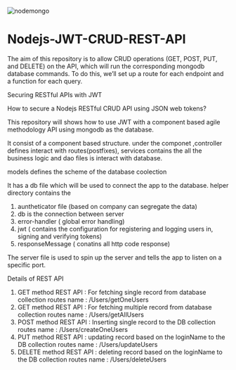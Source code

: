 ![nodemongo](https://user-images.githubusercontent.com/74342331/118807052-73744580-b8c5-11eb-8be1-98faaaaaf22c.png)
# Nodejs-JWT-CRUD-REST-API
The aim of this repository is to allow CRUD operations (GET, POST, PUT, and DELETE) on the API, which will run the corresponding mongodb database commands. To do this, we’ll set up a route for each endpoint and a function for each query.

Securing RESTful APIs with JWT


How to secure a Nodejs RESTful CRUD API using JSON web tokens?

This repository will shows how to use JWT with a component based agile methodology API using mongodb as the database.

It consist of a component based structure. under the componet ,controller defines interact with routes(postfixes), services contains the all the business logic and dao files is interact with database.

models defines the scheme of the database coolection

It has a db file which will be used to connect the app to the database.
helper directory contains the 
1. auntheticator file (based on company can segregate the data)
2. db is the connection between server
3. error-handler ( global error handling)
4. jwt ( contains the configuration for registering and logging users in, signing and verifying tokens)
5. responseMessage ( conatins all http code response)

The server file is used to spin up the server and tells the app to listen on a specific port.

Details of REST API

1. GET method REST API : For fetching single record from database collection
    routes name : /Users/getOneUsers
2. GET method REST API : For fetching multiple record from database collection
    routes name : /Users/getAllUsers
3. POST method REST API : Inserting single record to the DB collection 
    routes name : /Users/createOneUsers
4. PUT method REST API : updating record based on the loginName to the DB collection 
    routes name : /Users/updateUsers
5. DELETE method REST API : deleting record based on the loginName to the DB collection 
    routes name : /Users/deleteUsers

